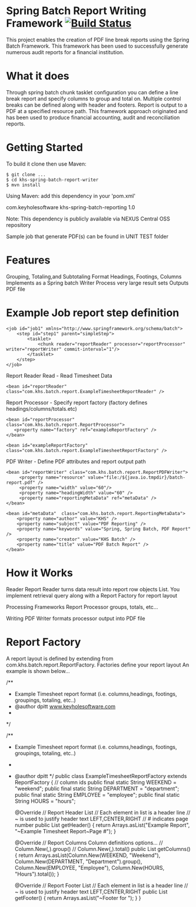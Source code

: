 Spring Batch Report Writing Framework [![Build Status](https://secure.travis-ci.org/in-the-keyhole/khs-spring-batch-report-writer.png?branch=master)](http://travis-ci.org/in-the-keyhole/khs-spring-batch-report-writer)
=====================================

This project enables the creation of PDF line break reports using the Spring Batch Framework. This framework has been used to successfully generate numerous audit reports for a financial institution.

What it does
=============
Through spring batch chunk tasklet configuration you can define a line break report and specify columns to group and total on. 
Multiple control breaks can be defined along with header and footers. Report is output to a PDF at a specified resource 
path.  This framework approach originated and has been used to produce financial accounting, audit and reconciliation reports. 

Getting Started
================
To build it clone then use Maven:

	$ git clone ...
	$ cd khs-spring-batch-report-writer
	$ mvn install

Using Maven: add this dependency in your 'pom.xml' 

   <dependency>
   	<groupId>com.keyholesoftware</groupId>
   	<artifactId>khs-spring-batch-reporting</artifactId>
   	<version>1.0</version>
   </dependency>
   
Note: This dependency is publicly available via NEXUS Central OSS repository   
   
Sample job that generate PDF(s) can be found in UNIT TEST folder

Features   
========  
  Grouping, Totaling,and Subtotaling
  Format Headings, Footings, Columns
  Implements as a Spring batch Writer 
  Process very large result sets
  Outputs PDF file 
  
  
Example Job report step definition 
===============================================
  
    <job id="job1" xmlns="http://www.springframework.org/schema/batch">
		<step id="step1" parent="simpleStep">
			<tasklet>
				<chunk reader="reportReader" processor="reportProcessor" writer="reportWriter" commit-interval="1"/>
			</tasklet>						
		</step>		 
	</job>	 
  
  Report Reader Read - Read Timesheet Data 
  
    <bean id="reportReader" class="com.khs.batch.report.ExampleTimesheetReportReader" />     

  Report Processor - Specify report factory (factory defines headings/columns/totals.etc)
  
    <bean id="reportProcessor" class="com.khs.batch.report.ReportProcessor">  
	   <property name="factory" ref="exampleReportFactory" />
	</bean>

    <bean id="exampleReportFactory" class="com.khs.batch.report.ExampleTimesheetReportFactory" />
  
  PDF Writer - Define PDF attributes and report output path
  
    <bean id="reportWriter" class="com.khs.batch.report.ReportPDFWriter"> 
         <property name="resource" value="file:/${java.io.tmpdir}/batch-report.pdf" />  
         <property name="width" value="60"/> 
         <property name="headingWidth" value="60" />
         <property name="reportingMetaData" ref="metaData" />
	</bean>
	
	<bean id="metaData"  class="com.khs.batch.report.ReportingMetaData">
		<property name="author" value="KHS" />
		<property name="subject" value="PDF Reporting" />
		<property name="keywords" value="Spring, Spring Batch, PDF Report" />
		<property name="creator" value="KHS Batch" />
		<property name="title" value="PDF Batch Report" />
	</bean>  
   
  
How it Works
============
  
  Reader
  Report Reader turns data result into report row objects List<Data>. 
  You implement retrieval query along with a Report Factory for report layout
  
  Processing
  Frameworks Report Processor groups, totals, etc... 
  
  Writing
  PDF Writer formats processor output into PDF file
  
Report Factory
==============
A report layout is defined by extending from com.khs.batch.report.ReportFactory. 
Factories define your report layout
An example is shown below... 


/**
 * Example Timesheet report format (i.e. columns,headings, footings, groupings, totaling, etc..)
 * @author dpitt  www.keyholesoftware.com
 *
 */

/**
 * Example Timesheet report format (i.e. columns,headings, footings, groupings, totaling, etc..)
 * 
 * @author dpitt
 */
public class ExampleTimesheetReportFactory extends ReportFactory {
	// column ids
	public final static String WEEKEND = "weekend";
	public final static String DEPARTMENT = "department";
	public final static String EMPLOYEE = "employee";
	public final static String HOURS = "hours";

	@Override
	// Report Header List
	// Each element in list is a header line
	// ~ is used to justify header text LEFT,CENTER,RIGHT
	// # indicates page number
	public List<String> getHeader() {
		return Arrays.asList("Example Report", "~Example Timesheet Report~Page #");
	}

	@Override
	// Report Columns Column definitions options...
	// Column.New(<col id>,<col value>).group()
	// Column.New(<col id>,<col value>).total()
	public List<Column> getColumns() {
		return Arrays.asList(Column.New(WEEKEND, "Weekend"), Column.New(DEPARTMENT, "Department").group(), Column.New(EMPLOYEE, "Employee"), Column.New(HOURS, "Hours").total());
	}

	@Override
	// Report Footer List
	// Each element in list is a header line
	// ~ is used to justify header text LEFT,CENTER,RIGHT
	public List<String> getFooter() {
		return Arrays.asList("~Footer for ");
	}
}

   
   
 
    
   
   
   
   
 
